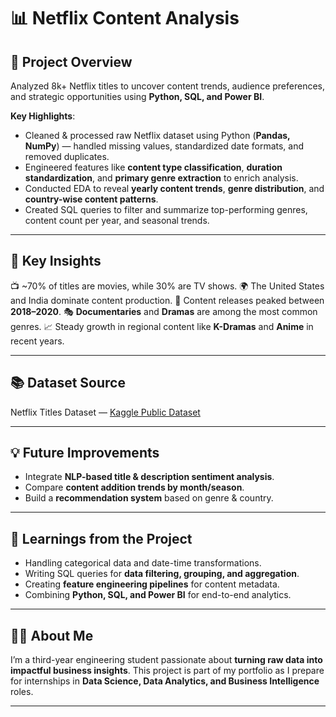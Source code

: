 
# 📊 Netflix Content Analysis

## 📌 Project Overview

Analyzed 8k+ Netflix titles to uncover content trends, audience preferences, and strategic opportunities using **Python, SQL, and Power BI**.

**Key Highlights**:

* Cleaned & processed raw Netflix dataset using Python (**Pandas, NumPy**) — handled missing values, standardized date formats, and removed duplicates.
* Engineered features like **content type classification**, **duration standardization**, and **primary genre extraction** to enrich analysis.
* Conducted EDA to reveal **yearly content trends**, **genre distribution**, and **country-wise content patterns**.
* Created SQL queries to filter and summarize top-performing genres, content count per year, and seasonal trends.

---

## 📌 Key Insights

📺 \~70% of titles are movies, while 30% are TV shows.
🌍 The United States and India dominate content production.
📅 Content releases peaked between **2018–2020**.
🎭 **Documentaries** and **Dramas** are among the most common genres.
📈 Steady growth in regional content like **K-Dramas** and **Anime** in recent years.

---

## 📚 Dataset Source

Netflix Titles Dataset — [Kaggle Public Dataset](https://www.kaggle.com/datasets/shivamb/netflix-shows)

---

## 💡 Future Improvements

* Integrate **NLP-based title & description sentiment analysis**.
* Compare **content addition trends by month/season**.
* Build a **recommendation system** based on genre & country.

---

## 🧠 Learnings from the Project

* Handling categorical data and date-time transformations.
* Writing SQL queries for **data filtering, grouping, and aggregation**.
* Creating **feature engineering pipelines** for content metadata.
* Combining **Python, SQL, and Power BI** for end-to-end analytics.

---

## 🙋‍♂️ About Me

I’m a third-year engineering student passionate about **turning raw data into impactful business insights**. This project is part of my portfolio as I prepare for internships in **Data Science, Data Analytics, and Business Intelligence** roles.

---
